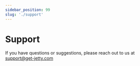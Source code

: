 ```yaml
---
sidebar_position: 99
slug: './support'
---
```


# Support

If you have questions or suggestions, please reach out to us at [support@get-jetty.com](mailto:support@get-jetty.com)
